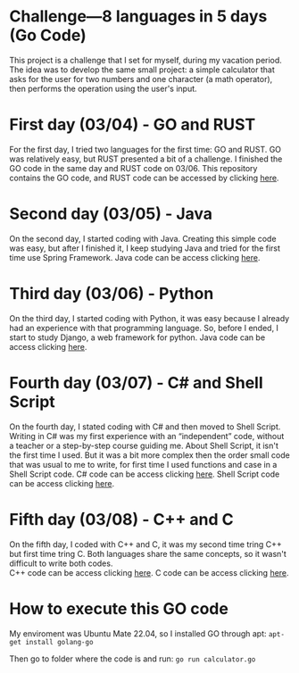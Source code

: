 # Challenge—8 languages in 5 days (Go Code)

This project is a challenge that I set for myself, during my vacation period. The idea was to develop the same small project: a simple calculator that asks for the user for two numbers and one character (a math operator), then performs the operation using the user's input.


# First day (03/04) - GO and RUST
For the first day, I tried two languages for the first time: GO and RUST. GO was relatively easy, but RUST presented a bit of a challenge. I finished the GO code in the same day and RUST code on 03/06.
This repository contains the GO code, and RUST code can be accessed by clicking [here](https://github.com/).

# Second day (03/05) - Java
On the second day, I started coding with Java. Creating this simple code was easy, but after I finished it, I keep studying Java and tried for the first time use Spring Framework.
Java code can be access clicking [here](https://github.com/).

# Third day (03/06) - Python
On the third day, I started coding with Python, it was easy because I already had an experience with that programming language. So, before I ended, I start to study Django, a web framework for python.
Java code can be access clicking [here](https://github.com/).

# Fourth day (03/07) - C# and Shell Script
On the fourth day, I stated coding with C# and then moved to Shell Script. Writing in C# was my first experience with an “independent” code, without a teacher or a step-by-step course guiding me. About Shell Script, it isn't the first time I used. But it was a bit more complex then the order small code that was usual to me to write, for first time I used functions and case in a Shell Script code. 
C# code can be access clicking [here](https://github.com/).
Shell Script code can be access clicking [here](https://github.com/).

# Fifth day (03/08) - C++ and C
On the fifth day, I coded with C++ and C, it was my second time tring C++ but first time tring C. Both languages share the same concepts, so it wasn't difficult to write both codes.  
C++ code can be access clicking [here](https://github.com/).
C code can be access clicking [here](https://github.com/).

# How to execute this GO code
My enviroment was Ubuntu Mate 22.04, so I installed GO through apt:
`apt-get install golang-go`

Then go to folder where the code is and run:
`go run calculator.go`